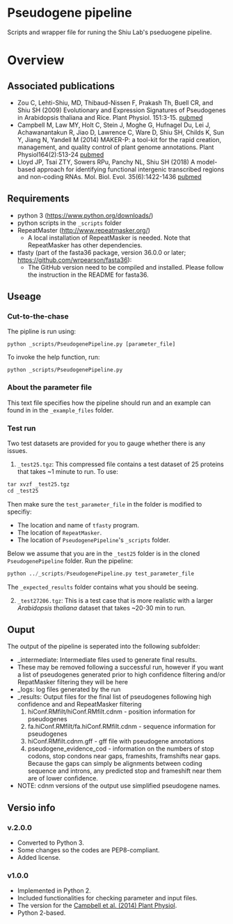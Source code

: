 # Pseudogene pipeline
Scripts and wrapper file for runing the Shiu Lab's pseduogene pipeline. 

# Overview

## Associated publications

* Zou C, Lehti-Shiu, MD, Thibaud-Nissen F, Prakash Th, Buell CR, and Shiu SH (2009) Evolutionary and Expression Signatures of Pseudogenes in Arabidopsis thaliana and Rice. Plant Physiol. 151:3-15. [pubmed](https://pubmed.ncbi.nlm.nih.gov/19641029-evolutionary-and-expression-signatures-of-pseudogenes-in-arabidopsis-and-rice/)
* Campbell M, Law MY, Holt C, Stein J, Moghe G, Hufnagel Du, Lei J, Achawanantakun R, Jiao D, Lawrence C, Ware D, Shiu SH, Childs K, Sun Y, Jiang N, Yandell M (2014) MAKER-P: a tool-kit for the rapid creation, management, and quality control of plant genome annotations. Plant Physiol164(2):513-24 [pubmed](http://www.plantphysiol.org/content/151/1/3)
* Lloyd JP, Tsai ZTY, Sowers RPu, Panchy NL, Shiu SH (2018) A model-based approach for identifying functional intergenic transcribed regions and non-coding RNAs. Mol. Biol. Evol. 35(6):1422-1436 [pubmed](https://pubmed.ncbi.nlm.nih.gov/29554332/) 

## Requirements 

* python 3 (https://www.python.org/downloads/)
* python scripts in the `_scripts` folder
* RepeatMaster (http://www.repeatmasker.org/)
  * A local installation of RepeatMasker is needed. Note that RepeatMasker has other dependencies.
* tfasty (part of the fasta36 package, version 36.0.0 or later; https://github.com/wrpearson/fasta36): 
  * The GitHub version need to be compiled and installed. Please follow the instruction in the README for fasta36.

## Useage

### Cut-to-the-chase

The pipline is run using:  
<pre><code>python _scripts/PseudogenePipeline.py [parameter_file]</code></pre>

To invoke the help function, run:
<pre><code>python _scripts/PseudogenePipeline.py</code></pre>

### About the parameter file

This text file specifies how the pipeline should run and an example can found in in the `_example_files` folder.

### Test run

Two test datasets are provided for you to gauge whether there is any issues.

1. `_test25.tgz`: This compressed file contains a test dataset of 25 proteins that takes ~1 minute to run. To use:

```Python
tar xvzf _test25.tgz
cd _test25
```
Then make sure the `test_parameter_file` in the folder is modified to specifiy:
- The location and name of `tfasty` program.
- The location of `RepeatMasker`. 
- The location of `PseudogenePipeline`'s `_scripts` folder. 
 
Below we assume that you are in the `_test25` folder is in the cloned `PseudogenePipeline` folder. Run the pipeline:

```Python
python ../_scripts/PseudogenePipeline.py test_parameter_file 
```

The `_expected_results` folder contains what you should be seeing.

2. `_test27206.tgz`: This is a test case that is more realistic with a larger _Arabidopsis thaliana_ dataset that takes ~20-30 min to run. 

## Ouput

The output of the pipeline is seperated into the following subfolder:
  
* _intermediate: Intermediate files used to generate final results. 
* These may be removed following a successful run, however if you want a list of pseudogenes generated prior to high confidence  filtering and/or RepatMasker filtering they will be here
* _logs: log files generated by the run
* _results: Output files for the final list of pseudogenes following high confidence and and RepeatMasker filtering
  1. hiConf.RMfilt/hiConf.RMfilt.cdnm - position information for pseudogenes
  2. fa.hiConf.RMfilt/fa.hiConf.RMfilt.cdnm - sequence information for pseudogenes
  3. hiConf.RMfilt.cdnm.gff - gff file with pseudogene annotations 
  4. pseudogene_evidence_cod - information on the numbers of stop codons, stop condons near gaps, frameshits, framshifts near gaps. Because the gaps can simply be alignments between coding sequence and introns, any predicted stop and frameshift near them are of lower confidence.
* NOTE: cdnm versions of the output use simplified pseudogene names.

## Versio info

### v.2.0.0

- Converted to Python 3.
- Some changes so the codes are PEP8-compliant.
- Added license.

### v1.0.0

- Implemented in Python 2.
- Included functionalities for checking parameter and input files.
- The version for the [Campbell et al. (2014) Plant Physiol](http://www.plantphysiol.org/content/151/1/3).
- Python 2-based.
